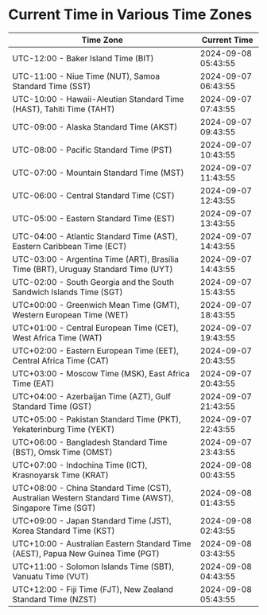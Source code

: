 # Current Time in Various Time Zones

| Time Zone | Current Time |
|-----------|--------------|
| UTC-12:00 - Baker Island Time (BIT) | 2024-09-08 05:43:55 |
| UTC-11:00 - Niue Time (NUT), Samoa Standard Time (SST) | 2024-09-07 06:43:55 |
| UTC-10:00 - Hawaii-Aleutian Standard Time (HAST), Tahiti Time (TAHT) | 2024-09-07 07:43:55 |
| UTC-09:00 - Alaska Standard Time (AKST) | 2024-09-07 09:43:55 |
| UTC-08:00 - Pacific Standard Time (PST) | 2024-09-07 10:43:55 |
| UTC-07:00 - Mountain Standard Time (MST) | 2024-09-07 11:43:55 |
| UTC-06:00 - Central Standard Time (CST) | 2024-09-07 12:43:55 |
| UTC-05:00 - Eastern Standard Time (EST) | 2024-09-07 13:43:55 |
| UTC-04:00 - Atlantic Standard Time (AST), Eastern Caribbean Time (ECT) | 2024-09-07 14:43:55 |
| UTC-03:00 - Argentina Time (ART), Brasília Time (BRT), Uruguay Standard Time (UYT) | 2024-09-07 14:43:55 |
| UTC-02:00 - South Georgia and the South Sandwich Islands Time (SGT) | 2024-09-07 15:43:55 |
| UTC±00:00 - Greenwich Mean Time (GMT), Western European Time (WET) | 2024-09-07 18:43:55 |
| UTC+01:00 - Central European Time (CET), West Africa Time (WAT) | 2024-09-07 19:43:55 |
| UTC+02:00 - Eastern European Time (EET), Central Africa Time (CAT) | 2024-09-07 20:43:55 |
| UTC+03:00 - Moscow Time (MSK), East Africa Time (EAT) | 2024-09-07 20:43:55 |
| UTC+04:00 - Azerbaijan Time (AZT), Gulf Standard Time (GST) | 2024-09-07 21:43:55 |
| UTC+05:00 - Pakistan Standard Time (PKT), Yekaterinburg Time (YEKT) | 2024-09-07 22:43:55 |
| UTC+06:00 - Bangladesh Standard Time (BST), Omsk Time (OMST) | 2024-09-07 23:43:55 |
| UTC+07:00 - Indochina Time (ICT), Krasnoyarsk Time (KRAT) | 2024-09-08 00:43:55 |
| UTC+08:00 - China Standard Time (CST), Australian Western Standard Time (AWST), Singapore Time (SGT) | 2024-09-08 01:43:55 |
| UTC+09:00 - Japan Standard Time (JST), Korea Standard Time (KST) | 2024-09-08 02:43:55 |
| UTC+10:00 - Australian Eastern Standard Time (AEST), Papua New Guinea Time (PGT) | 2024-09-08 03:43:55 |
| UTC+11:00 - Solomon Islands Time (SBT), Vanuatu Time (VUT) | 2024-09-08 04:43:55 |
| UTC+12:00 - Fiji Time (FJT), New Zealand Standard Time (NZST) | 2024-09-08 05:43:55 |

